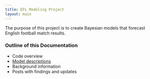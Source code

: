 ```yaml
---
title: EFL Modeling Project
layout: main
---
```


The purpose of this project is to create Bayesian models that forecast English football match results.

### Outline of this Documentation

* Code overview
* [Model descriptions](models/)
* Background information
* Posts with findings and updates
